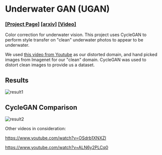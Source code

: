 # Underwater GAN (UGAN)

### [[Project Page]](http://irvlab.cs.umn.edu/enhancing-underwater-imagery-using-generative-adversarial-networks) [[arxiv]](https://arxiv.org/pdf/1801.04011.pdf) [[Video]](https://www.youtube.com/watch?v=tgTHleu9L0U)

Color correction for underwater vision. This project uses CycleGAN to perform style transfer on "clean" underwater
photos to appear to be underwater.

We used [this video from Youtube](https://www.youtube.com/watch?v=QmRFmhILd5o) as our distorted domain, and
hand picked images from Imagenet for our "clean" domain. CycleGAN was used to distort clean images to provide
us a dataset.


## Results
![result1](https://i.imgur.com/V8PYG3g.png)

## CycleGAN Comparison
![result2](https://i.imgur.com/5WAjX7X.png)

Other videos in consideration:

https://www.youtube.com/watch?v=OSdrb1XNXZI

https://www.youtube.com/watch?v=ALN6y2PLCq0
